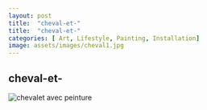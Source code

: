 ```yaml
---
layout: post
title:  "cheval-et-"
title:  "cheval-et-"
categories: [ Art, Lifestyle, Painting, Installation]
image: assets/images/cheval1.jpg
---
```


<h2> cheval-et- </h2>

<img src="/assets/images/cheval2.jpg" alt="chevalet avec peinture">

